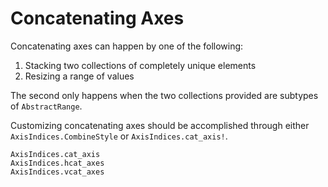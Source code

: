 # Concatenating Axes

Concatenating axes can happen by one of the following:
1. Stacking two collections of completely unique elements
2. Resizing a range of values

The second only happens when the two collections provided are subtypes of `AbstractRange`.

Customizing concatenating axes should be accomplished through either `AxisIndices.CombineStyle` or `AxisIndices.cat_axis!`.

```@docs
AxisIndices.cat_axis
AxisIndices.hcat_axes
AxisIndices.vcat_axes
```

